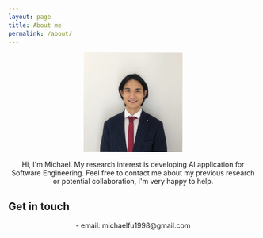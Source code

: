 ```yaml
---
layout: page
title: About me
permalink: /about/
---
```

<p align="center">
    <img src="../images/my_photo.png" width="200" height="200">
  </a>
</p>

<center> Hi, I'm Michael. My research interest is developing AI application for Software Engineering. Feel free to contact me about my previous research or potential collaboration, I'm very happy to help. </center>

## Get in touch

<center> - email: michaelfu1998@gmail.com </center> 
